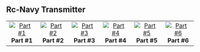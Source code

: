 ## Rc-Navy Transmitter

<table cellspacing=0>
  <tr>
    <td align=center width=200><a href="http://p.loussouarn.free.fr/projet/radio/radio.html"><img src="" border="0" name="submit" title="Part #1" alt="Part #1"/></a><br><b>Part #1</b></td>
	<td align=center width=200><a href="http://p.loussouarn.free.fr/projet/radio/radio.html#part2"><img src="" border="0" name="submit" title="Part #2" alt="Part #2"/></a><br><b>Part #2</b></td>
	<td align=center width=200><a href="http://p.loussouarn.free.fr/projet/radio/radio.html#part3"><img src="" border="0" name="submit" title="Part #3" alt="Part #3"/></a><br><b>Part #3</b></td>
	<td align=center width=200><a href="http://p.loussouarn.free.fr/projet/radio/radio.html#part4"><img src="" border="0" name="submit" title="Part #4" alt="Part #4"/></a><br><b>Part #4</b></td>
	<td align=center width=200><a href="http://p.loussouarn.free.fr/projet/radio/radio.html#part5"><img src="h" border="0" name="submit" title="Part #5" alt="Part #5"/></a><br><b>Part #5</b></td>
	<td align=center width=200><a href="http://p.loussouarn.free.fr/projet/radio/radio.html#ms_coder"><img src="" border="0" name="submit" title="Part #6" alt="Part #6"/></a><br><b>Part #6</b></td>
  </tr>
</table>
